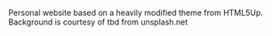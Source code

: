 Personal website based on a heavily modified theme from HTML5Up. Background is courtesy of tbd from unsplash.net
